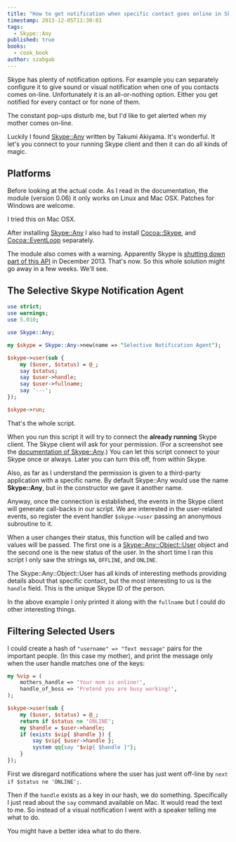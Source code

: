 ```yaml
---
title: "How to get notification when specific contact goes online in Skype?"
timestamp: 2013-12-05T11:30:01
tags:
  - Skype::Any
published: true
books:
  - cook_book
author: szabgab
---
```



Skype has plenty of notification options. For example you can separately configure it to give sound or visual notification when one of you contacts comes on-line. Unfortunately it is an all-or-nothing option. Either you get notified for every contact or for none of them.

The constant pop-ups disturb me, but I'd like to get alerted when my mother comes on-line.

Luckily I found [Skype::Any](https://metacpan.org/pod/Skype::Any) written by Takumi Akiyama. It's wonderful. It let's you connect to your running Skype client and then it can do all kinds of magic.



## Platforms

Before looking at the actual code. As I read in the documentation, the module
(version 0.06) it only works on Linux and Mac OSX. Patches for Windows are welcome.

I tried this on Mac OSX.

After installing [Skype::Any](https://metacpan.org/pod/Skype::Any)
I also had to install
[Cocoa::Skype](https://metacpan.org/pod/Cocoa::Skype), and
[Cocoa::EventLoop](https://metacpan.org/pod/Cocoa::EventLoop) separately.

The module also comes with a warning. Apparently Skype is
[shutting down part of this API](https://support.skype.com/en/faq/FA12349/skype-says-my-application-will-stop-working-with-skype-in-december-2013-why-is-that) in December 2013. That's now. So this whole solution might go away in a few weeks. We'll see.

## The Selective Skype Notification Agent

```perl
use strict;
use warnings;
use 5.010;

use Skype::Any;

my $skype = Skype::Any->new(name => "Selective Notification Agent");

$skype->user(sub {
    my ($user, $status) = @_;
    say $status;
    say $user->handle;
    say $user->fullname;
    say '---';
});

$skype->run;
```

That's the whole script.

When you run this script it will try to connect the <b>already running</b> Skype client.
The Skype client will ask for your permission.
(For a screenshot see the [documentation of Skype::Any](https://metacpan.org/pod/Skype::Any).) You can let this script connect to your Skype once or always. Later you can turn this off, from within Skype.

Also, as far as I understand the permission is given to a third-party application with a specific name. By default Skype::Any would use the name <b>Skype::Any</b>, but in the constructor we gave it another name.

Anyway, once the connection is established, the events in the Skype client will generate call-backs in our script. We are interested in the user-related events, so register the event handler `$skype->user` passing an anonymous subroutine to it.

When a user changes their status, this function will be called and two values will be passed. The first one is a [Skype::Any::Object::User](https://metacpan.org/pod/Skype::Any::Object::User) object and the second one is the new status of the user. In the short time I ran this script I only saw the strings `NA`, `OFFLINE`, and `ONLINE`.

The Skype::Any::Object::User has all kinds of interesting methods providing details about that specific contact, but the most interesting to us is the `handle` field. This is the unique Skype ID of the person.

In the above example I only printed it along with the `fullname` but I could do other interesting things.

## Filtering Selected Users

I could create a hash of `"username" => "Text message"` pairs for the important people. (In this case my mother), and print the message only when the user handle matches one of the keys:

```perl
my %vip = (
    mothers_handle => 'Your mom is online!',
    handle_of_boss => 'Pretend you are busy working!',
);

$skype->user(sub {
    my ($user, $status) = @_;
    return if $status ne 'ONLINE';
    my $handle = $user->handle;
    if (exists $vip{ $handle }) {
        say $vip{ $user->handle };
        system qq{say "$vip{ $handle }"};
    }
});
```

First we disregard notifications where the user has just went off-line by
`next if $status ne 'ONLINE';`.

Then if the `handle` exists as a key in our hash, we do something.
Specifically I just read about the `say` command available on Mac.
It would read the text to me. So instead of a visual notification
I went with a speaker telling me what to do.

You might have a better idea what to do there.










```




